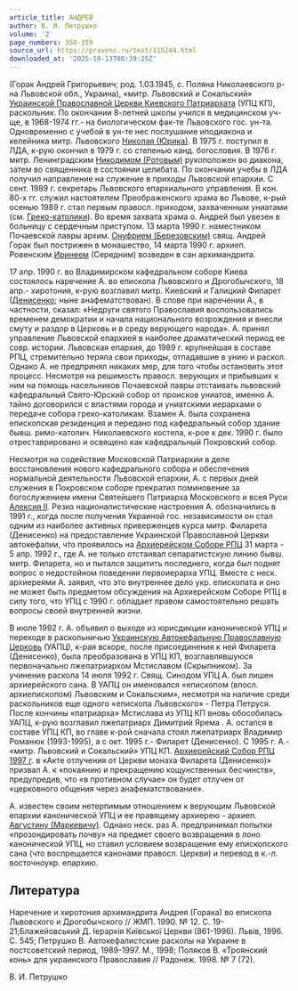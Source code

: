 ```yaml
---
article_title: АНДРЕЙ
author: В. И. Петрушко
volume: '2'
page_numbers: 358-359
source_url: https://pravenc.ru/text/115244.html
downloaded_at: '2025-10-13T08:39:25Z'
---
```


(Горак Андрей Григорьевич; род. 1.03.1945, с. Поляна Николаевского р-на Львовской обл., Украина), «митр. Львовский и Сокальский» [Украинской Православной Церкви Киевского Патриархата](<https://pravenc.ru/text/Украинской Православной Церкви Киевского Патриархата.html>) (УПЦ КП), раскольник. По окончании 8-летней школы учился в медицинском уч-ще, в 1968-1974 гг.- на биологическом фак-те Львовского гос. ун-та. Одновременно с учебой в ун-те нес послушание иподиакона и келейника митр. Львовского [Николая (Юрика)](<https://pravenc.ru/text/Николая (Юрика).html>). В 1975 г. поступил в ЛДА, к-рую окончил в 1979 г. со степенью канд. богословия. В 1976 г. митр. Ленинградским [Никодимом (Ротовым)](https://pravenc.ru/text/Никодим.html) рукоположен во диакона, затем во священника в состоянии целибата. По окончании учебы в ЛДА получил направление на служение в приходы Львовской епархии. С сент. 1989 г. секретарь Львовского епархиального управления. В кон. 80-х гг. служил настоятелем Преображенского храма во Львове, к-рый осенью 1989 г. стал первым правосл. приходом, захваченным униатами (см. [Греко-католики](https://pravenc.ru/text/Греко-католики.html)). Во время захвата храма о. Андрей был увезен в больницу с сердечным приступом. 13 марта 1990 г. наместником Почаевской лавры архим. [Онуфрием (Березовским)](<https://pravenc.ru/text/Онуфрием (Березовским).html>) свящ. Андрей Горак был пострижен в монашество, 14 марта 1990 г. архиеп. Ровенским [Иринеем](https://pravenc.ru/text/Ириней.html) (Середним) возведен в сан архимандрита.

17 апр. 1990 г. во Владимирском кафедральном соборе Киева состоялось наречение А. во епископа Львовского и Дрогобычского, 18 апр.- хиротония, к-рую возглавил митр. Киевский и Галицкий Филарет ([Денисенко](https://pravenc.ru/text/Денисенко.html); ныне анафематствован). В слове при наречении А., в частности, сказал: «Недруги святого Православия воспользовались временем демократии и начала национального возрождения и внесли смуту и раздор в Церковь и в среду верующего народа». А. принял управление Львовской епархией в наиболее драматический период ее совр. истории. Львовская епархия, до 1989 г. крупнейшая в составе РПЦ, стремительно теряла свои приходы, отпадавшие в унию и раскол. Однако А. не предпринял никаких мер, для того чтобы остановить этот процесс. Несмотря на решимость правосл. верующих и прибывших к ним на помощь насельников Почаевской лавры отстаивать львовский кафедральный Свято-Юрский собор от происков униатов, именно А. тайно договорился с властями города и униатскими иерархами о передаче собора греко-католикам. Взамен А. была сохранена епископская резиденция и передано под кафедральный собор здание бывш. римо-католич. Николаевского костела, к-рое к дек. 1990 г. было отреставрировано и освящено как кафедральный Покровский собор.

Несмотря на содействие Московской Патриархии в деле восстановления нового кафедрального собора и обеспечения нормальной деятельности Львовской епархии, А. с первых дней служения в Покровском соборе прекратил поминовение за богослужением имени Святейшего Патриарха Московского и всея Руси [Алексия II](<https://pravenc.ru/text/АЛЕКСИЙ II.html>). Резко националистические настроения А. обозначились в 1991 г., когда после получения Украиной гос. независимости он стал одним из наиболее активных приверженцев курса митр. Филарета (Денисенко) на предоставление Украинской Православной Церкви автокефалии, что проявилось на [Архиерейском Соборе РПЦ](<https://pravenc.ru/text/Архиерейский Собор Русской Православной Церкви.html>) 31 марта - 5 апр. 1992 г., где А. не только отстаивал сепаратистскую линию бывш. митр. Филарета, но и пытался защитить последнего, когда был поднят вопрос о недостойном поведении первоиерарха УПЦ. Вместе с неск. архиереями А. заявил, что это внутреннее дело укр. епископата и оно не может быть предметом обсуждения на Архиерейском Соборе РПЦ в силу того, что УПЦ с 1990 г. обладает правом самостоятельно решать вопросы своей внутренней жизни.

В июле 1992 г. А. объявил о выходе из юрисдикции канонической УПЦ и переходе в раскольничью [Украинскую Автокефальную Православную Церковь](<https://pravenc.ru/text/Украинскую Автокефальную Православную Церковь.html>) (УАПЦ), к-рая вскоре, после присоединения к ней Филарета (Денисенко), была преобразована в УПЦ КП, возглавлявшуюся первоначально лжепатриархом Мстиславом (Скрыпником). За учинение раскола 14 июля 1992 г. Свящ. Синодом УПЦ А. был лишен архиерейского сана. В УАПЦ он именовался «епископом (впосл. архиепископом) Львовским и Сокальским», несмотря на наличие среди раскольников еще одного «епископа Львовского» - Петра Петруся. После кончины «патриарха» Мстислава из УПЦ КП вновь обособилась УАПЦ, к-рую возглавил лжепатриарх Димитрий Ярема . А. остался в составе УПЦ КП, во главе к-рой сначала стоял лжепатриарх Владимир Романюк (1993-1995), а с окт. 1995 г.- Филарет (Денисенко). С 1995 г. А.- «митр. Львовский и Сокальский» УПЦ КП. [Архиерейский Собор РПЦ 1997 г](<https://pravenc.ru/text/АРХИЕРЕЙСКИЙ СОБОР РУССКОЙ ПРАВОСЛАВНОЙ ЦЕРКВИ 18 - 23 ФЕВРАЛЯ 1997 г .html>). в «Акте отлучения от Церкви монаха Филарета (Денисенко)» призвал А. к «покаянию и прекращению кощунственных бесчинств», предупредив, что «в противном случае» он будет отлучен от «церковного общения через анафематствование».

А. известен своим нетерпимым отношением к верующим Львовской епархии канонической УПЦ и ее правящему архиерею - архиеп. [Августину (Маркевичу)](<https://pravenc.ru/text/Августину (Маркевичу).html>). Однако неск. раз А. предпринимал попытки «прозондировать почву» на предмет своего возвращения в лоно канонической УПЦ, но ставил условием возвращение ему епископского сана (что воспрещается канонами правосл. Церкви) и перевод в к.-л. восточноукр. епархию.

## Литература

Наречение и хиротония архимандрита Андрея (Горака) во епископа Львовского и Дрогобычского // ЖМП. 1990. № 12. С. 19-21;Блажейовський Д. Iерархiя Киïвськоï Церкви (861-1996). Львiв, 1996. С. 545; Петрушко В. Автокефалистские расколы на Украине в постсоветский период, 1989-1997. М., 1998; Поляков В. «Троянский конь» для украинского Православия // Радонеж. 1998. № 7 (72).

В. И. Петрушко
